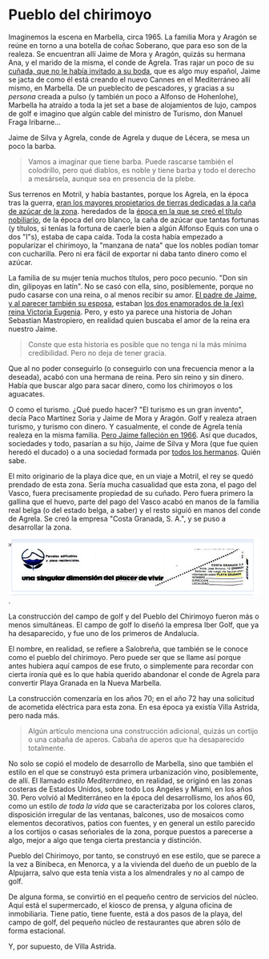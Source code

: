 # Pueblo del chirimoyo

Imaginemos la escena en Marbella, circa 1965. La familia Mora y Aragón
se reúne en torno a una botella de coñac Soberano, que para eso son de
la realeza. Se encuentran allí Jaime de Mora y Aragón, quizás su
hermana Ana, y el marido de la misma, el conde de Agrela. Tras rajar
un poco de su [cuñada, que no le había invitado a su
boda](https://es.wikipedia.org/wiki/Fabiola_de_Mora_y_Arag%C3%B3n#Boda),
que es algo muy español, 
Jaime se
jacta de como él está creando el nuevo Cannes en el Mediterráneo allí
mismo, en Marbella. De
un pueblecito de pescadores, y gracias a su *persona* creada a pulso
(y también un poco a Alfonso de Hohenlohe), Marbella ha atraído a toda la jet set a
base de alojamientos de lujo, campos de golf e imagino que algún cable
del ministro de Turismo, don Manuel Fraga Iribarne...

Jaime de Silva y Agrela, conde de Agrela y duque de Lécera, se mesa un poco la barba.

> Vamos a imaginar que tiene barba. Puede rascarse también el
> colodrillo, pero qué diablos, es noble y tiene barba y todo el
> derecho a mesársela, aunque sea en presencia de la plebe.

Sus terrenos en Motril, y había bastantes, porque los Agrela, en la
época tras la guerra, [eran los mayores propietarios de tierras
dedicadas a la caña de azúcar de la
zona](https://issuu.com/antonioromera/docs/historia_de_motril_y_la_costa_de_gr). heredados
de la  [época en la que se creó el
título nobiliario](https://es-es.facebook.com/notes/enrique-lafuente-mu%C3%B1oz/memoria-de-la-realeza-espa%C3%B1ola-de-aquellos-barros-vienen-estos-lodos/3393784494769/), de la época del oro blanco, la caña de azúcar que
tantas fortunas (y títulos, si tenías la fortuna de caerle bien a
algún Alfonso Equis con una o dos "I"s), estaba de capa caída. Toda la
costa había empezado a popularizar el chirimoyo, la "manzana de nata"
que los nobles podían tomar con cucharilla. Pero ni era fácil de
exportar ni daba tanto dinero como el azúcar.

La familia de su mujer tenía muchos títulos, pero poco pecunio. "Don
sin din, gilipoyas en latín". No se casó con ella, sino, posiblemente,
porque no pudo casarse con una reina, o al menos recibir su
amor. [El padre de Jaime, y al parecer también su
esposa](https://es-es.facebook.com/notes/enrique-lafuente-mu%C3%B1oz/memoria-de-la-realeza-espa%C3%B1ola-de-aquellos-barros-vienen-estos-lodos/3393784494769/),
estaban [los dos enamorados de la (ex) reina Victoria Eugenia](https://www.lne.es/cultura/2012/11/19/traje-nuevo-emperador/1328754.html). Pero, y
esto ya parece una historia de Johan Sebastian Mastropiero, en
realidad quien buscaba el amor de la reina era nuestro Jaime. 

> Conste que esta historia es posible que no tenga ni la más mínima
> credibilidad. Pero no deja de tener gracia. 

Que al
no poder conseguirlo (o conseguirlo con una frecuencia menor a la
deseada), acabó con una hermana de reina. Pero sin reino y sin
dinero. Había que buscar algo para sacar dinero, como los chirimoyos o
los aguacates.

O como el turismo. ¿Qué puedo hacer? "El turismo es un gran invento",
decía Paco Martínez Soria y Jaime de Mora y Aragón. Golf y realeza
atraen turismo, y turismo con dinero. Y casualmente, el conde de
Agrela tenía realeza en la misma familia. [Pero Jaime falleción en
1966](http://hemeroteca.abc.es/nav/Navigate.exe/hemeroteca/madrid/abc/1996/05/10/062.html). Así
que ducados, sociedades y todo, pasarían a su hijo, Jaime de Silva y
Mora (que fue quien heredó el ducado) o a una sociedad formada por
[todos los hermanos](https://es.wikipedia.org/wiki/Condado_de_Agrela). Quién sabe.

El mito originario de la playa dice que, en un viaje a Motril, el rey se
quedó prendado de esta zona. Sería mucha casualidad que esta zona, el
pago del Vasco, fuera precisamente propiedad de su cuñado. Pero fuera
primero la gallina que el huevo, parte del pago del Vasco acabó en
manos de la familia real belga (o del estado belga, a saber) y el
resto siguió en manos del conde de Agrela. Se creó la empresa "Costa
Granada, S. A.", y se puso a desarrollar la zona.

![Anuncio de parcelas y viviendas en el Blanco y Negro, 1973](../img/byn-1973.png).

La construcción del campo de golf y del Pueblo del Chirimoyo fueron
más o menos simultáneas. El campo de golf lo diseñó la empresa Iber
Golf, que ya ha desaparecido, y fue uno de los primeros de Andalucía.

El nombre, en realidad, se refiere a Salobreña, que también se le
conoce como el pueblo del chirimoyo. Pero puede ser que se llame así
porque antes hubiera aquí campos de ese fruto, o simplemente para
recordar con cierta ironía qué es lo que había querido abandonar el
conde de Agrela para convertir Playa Granada en la Nueva Marbella.

La construcción comenzaría en los años 70; en el año 72 hay una
solicitud de acometida eléctrica para esta zona. En esa época ya
existía Villa Astrida, pero nada más.

> Algún artículo menciona una construcción adicional, quizás un
> cortijo o una cabaña de aperos. Cabaña de aperos que ha desaparecido
> totalmente. 

No solo se copió el modelo de desarrollo de Marbella, sino que también
el estilo en el que se construyó esta primera urbanización vino,
posiblemente, de allí. El llamado *estilo Mediterráneo*, en realidad,
se originó en las zonas costeras de Estados Unidos, sobre todo Los
Angeles y Miami, en los años 30. Pero volvió al Mediterráneo en la
época del desarrollismo, los años 60, como un estilo *de toda la vida*
que se caracterizaba por los colores claros, disposición irregular de
las ventanas, balcones, uso de mosaicos como elementos decorativos,
patios con fuentes, y en general un estilo parecido a los cortijos o
casas señoriales de la zona, porque puestos a parecerse a algo, mejor
a algo que tenga cierta prestancia y distinción.

Pueblo del Chirimoyo, por tanto, se construyó en ese estilo, que se
parece a la vez a Binibeca, en Menorca, y a la vivienda del dueño de
un pueblo de la Alpujarra, salvo que esta tenía vista a los
almendrales y no al campo de golf.

De alguna forma, se convirtió en el pequeño centro de servicios del
núcleo. Aquí está el supermercado, el kiosco de prensa, y alguna
oficina de inmobiliaria. Tiene patio, tiene fuente, está a dos pasos
de la playa, del campo de golf, del pequeño núcleo de restaurantes que
abren sólo de forma estacional.

Y, por supuesto, de Villa Astrida. 
